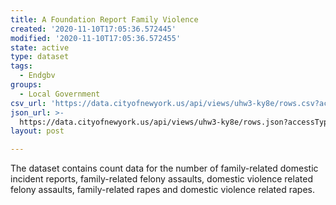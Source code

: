 ```yaml
---
title: A Foundation Report Family Violence
created: '2020-11-10T17:05:36.572445'
modified: '2020-11-10T17:05:36.572455'
state: active
type: dataset
tags:
  - Endgbv
groups:
  - Local Government
csv_url: 'https://data.cityofnewyork.us/api/views/uhw3-ky8e/rows.csv?accessType=DOWNLOAD'
json_url: >-
  https://data.cityofnewyork.us/api/views/uhw3-ky8e/rows.json?accessType=DOWNLOAD
layout: post

---
```

The dataset contains count data for the number of family-related domestic incident reports, family-related felony assaults, domestic violence related felony assaults, family-related rapes and domestic violence related rapes.
